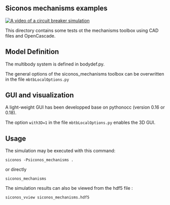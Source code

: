 Siconos mechanisms examples
---------------------------

[![A video of a circuit breaker simulation](https://img.youtube.com/vi/BvPUsuGX2jo/0.jpg)](https://youtu.be/BvPUsuGX2jo)


This directory contains some tests ot the mechanisms toolbox using  CAD files and OpenCascade.

Model Definition
----------------

The multibody system is defined in bodydef.py.

The general options of the siconos_mechanisms toolbox can be overwritten in the file `mbtbLocalOptions.py`


GUI and visualization
---------------------

A light-weight GUI has been developped base on pythonocc (version 0.16 or 0.18).	

The option `with3D=1` in the file `mbtbLocalOptions.py` enables the 3D GUI.

Usage
-----

The simulation may be executed with this command:

    siconos -Psiconos_mechanisms .

or directly

    siconos_mechanisms

The simulation results can also be viewed from the hdf5 file :

    siconos_vview siconos_mechanisms.hdf5
